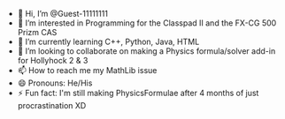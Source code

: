 - 👋 Hi, I’m @Guest-11111111
- 👀 I’m interested in Programming for the Classpad II and the FX-CG 500 Prizm CAS
- 🌱 I’m currently learning C++, Python, Java, HTML
- 💞️ I’m looking to collaborate on making a Physics formula/solver add-in for Hollyhock 2 & 3
- 📫 How to reach me my MathLib issue
- 😄 Pronouns: He/His
- ⚡ Fun fact: I'm still making PhysicsFormulae after 4 months of just procrastination XD

<!---
Guest-11111111/Guest-11111111 is a ✨ special ✨ repository because its `README.md` (this file) appears on your GitHub profile.
You can click the Preview link to take a look at your changes.
--->
